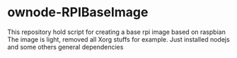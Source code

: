 ownode-RPIBaseImage
===================

This repository hold script for creating a base rpi image based on raspbian
The image is light, removed all Xorg stuffs for example.
Just installed nodejs and some others general dependencies